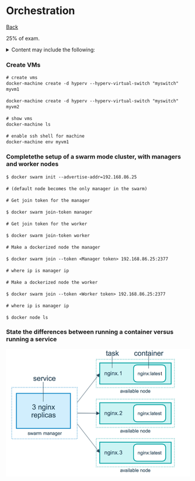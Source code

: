 # Orchestration

[Back](../ReadMe.md)

25% of exam.

<details>
<summary>Content​ ​may​ ​include​ ​the​ ​following: </summary>

+ Complete​ ​the​ ​setup​ ​of​ ​a​ ​swarm​ ​mode​ ​cluster,​ ​with​ ​managers​ ​and​ ​worker​ ​nodes 
+ State​ ​the​ ​differences​ ​between​ ​running​ ​a​ ​container​ ​vs​ ​running​ ​a​ ​service 
+ Demonstrate​ ​steps​ ​to​ ​lock​ ​a​ ​swarm​ ​cluster 
+ Extend​ ​the​ ​instructions​ ​to​ ​run​ ​individual​ ​containers​ ​into​ ​running​ ​services​ ​under​ ​swarm 
+ Interpret​ ​the​ ​output​ ​of​ ​"docker​ ​inspect"​ ​commands 
+ Convert​ ​an​ ​application​ ​deployment​ ​into​ ​a​ ​stack​ ​file​ ​using​ ​a​ ​YAML​ ​compose​ ​file​ ​with "docker​ ​stack​ ​deploy" 
+ Manipulate​ ​a​ ​running​ ​stack​ ​of​ ​services 
+ Increase​ ​#​ ​of​ ​replicas 
+ Add​ ​networks,​ ​publish​ ​ports 
+ Mount​ ​volumes 
+ Illustrate​ ​running​ ​a​ ​replicated​ ​vs​ ​global​ ​service 
+ Identify​ ​the​ ​steps​ ​needed​ ​to​ ​troubleshoot​ ​a​ ​service​ ​not​ ​deploying 
+ Apply​ ​node​ ​labels​ ​to​ ​demonstrate​ ​placement​ ​of​ ​tasks 
+ Sketch​ ​how​ ​a​ ​Dockerized​ ​application​ ​communicates​ ​with​ ​legacy​ ​systems 
+ Paraphrase ​the​ ​importance​ ​of​ ​quorum​ ​in​ ​a​ ​swarm​ ​cluster 
+ Demonstrate​ ​the​ ​usage​ ​of​ ​templates​ ​with​ ​"docker​ ​service​ ​create" 
</details>

### Create VMs

```
# create vms
docker-machine create -d hyperv --hyperv-virtual-switch "myswitch" myvm1

docker-machine create -d hyperv --hyperv-virtual-switch "myswitch" myvm2

# show vms
docker-machine ls

# enable ssh shell for machine
docker-machine env myvm1

```

### Complete​ ​the​ ​setup​ ​of​ ​a​ ​swarm​ ​mode​ ​cluster,​ ​with​ ​managers​ ​and​ ​worker​ ​nodes 

```
$ docker swarm init --advertise-addr=192.168.86.25 

# (default node becomes the only manager in the swarm)

# Get join token for the manager

$ docker swarm join-token manager

# Get join token for the worker

$ docker swarm join-token worker

# Make a dockerized node the manager

$ docker swarm join --token <Manager token> 192.168.86.25:2377

# where ip is manager ip

# Make a dockerized node the worker

$ docker swarm join --token <Worker token> 192.168.86.25:2377

# where ip is manager ip

$ docker node ls

```

### State the differences between running a container versus running a service

![Services vs Containers](/Images/services-diagram.png)